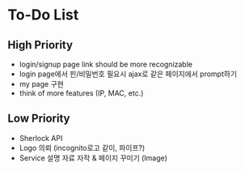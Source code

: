 # To-Do List

## High Priority
- login/signup page link should be more recognizable
- login page에서 핀/비밀번호 필요시 ajax로 같은 페이지에서 prompt하기
- my page 구현
- think of more features (IP, MAC, etc.)

## Low Priority
- Sherlock API
- Logo 의뢰 (incognito로고 같이, 파이프?)
- Service 설명 자료 자작 & 페이지 꾸미기  (Image)
